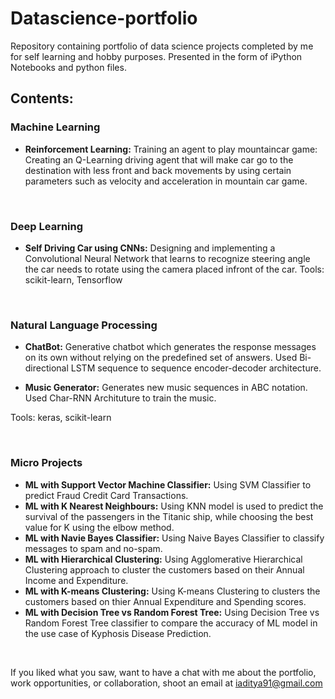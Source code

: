 # Datascience-portfolio
Repository containing portfolio of data science projects completed by me for self learning and hobby purposes. Presented in the form of iPython Notebooks and python files.

## Contents:
### Machine Learning
* **Reinforcement Learning:** Training an agent to play mountaincar game: Creating an Q-Learning driving agent that will make car go to the destination with less front and back movements by using certain parameters such as velocity and acceleration in mountain car game.
<br>

### Deep Learning
* **Self Driving Car using CNNs:** Designing and implementing a Convolutional Neural Network that learns to recognize steering angle the car needs to rotate using the camera placed infront of the car.
Tools: scikit-learn, Tensorflow
<br>

### Natural Language Processing
* **ChatBot:** Generative chatbot which generates the response messages on its own without relying on the predefined set of answers. Used Bi-directional LSTM sequence to sequence encoder-decoder architecture.

* **Music Generator:** Generates new music sequences in ABC notation. Used Char-RNN Archituture to train the music.

Tools: keras, scikit-learn

<br>

### Micro Projects

* **ML with Support Vector Machine Classifier:** Using SVM Classifier to predict Fraud Credit Card Transactions.
* **ML with K Nearest Neighbours:** Using KNN  model is used to predict the survival of the passengers in the Titanic ship, while choosing the best value for K using the elbow method.
* **ML with Navie Bayes Classifier:** Using Naive Bayes Classifier to classify messages to spam and no-spam.
* **ML with Hierarchical Clustering:** Using Agglomerative Hierarchical Clustering approach to cluster the customers based on their Annual Income and Expenditure.
* **ML with K-means Clustering:** Using K-means Clustering to clusters the customers based on thier Annual Expenditure and Spending scores.
* **ML with Decision Tree vs Random Forest Tree:** Using Decision Tree vs Random Forest Tree classifier to compare the accuracy of ML model in the use case of Kyphosis Disease Prediction.
<br>

If you liked what you saw, want to have a chat with me about the portfolio, work opportunities, or collaboration, shoot an email at iaditya91@gmail.com

